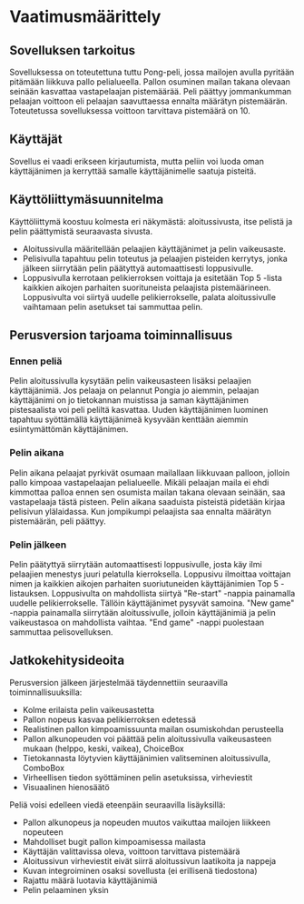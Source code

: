 # Vaatimusmäärittely

## Sovelluksen tarkoitus

Sovelluksessa on toteutettuna tuttu Pong-peli, jossa mailojen avulla pyritään pitämään liikkuva pallo pelialueella. Pallon osuminen mailan takana olevaan seinään kasvattaa vastapelaajan pistemäärää. Peli päättyy jommankumman pelaajan voittoon eli pelaajan saavuttaessa ennalta määrätyn pistemäärän. Toteutetussa sovelluksessa voittoon tarvittava pistemäärä on 10.

## Käyttäjät

Sovellus ei vaadi erikseen kirjautumista, mutta peliin voi luoda oman käyttäjänimen ja kerryttää samalle käyttäjänimelle saatuja pisteitä.

## Käyttöliittymäsuunnitelma

Käyttöliittymä koostuu kolmesta eri näkymästä: aloitussivusta, itse pelistä ja pelin päättymistä seuraavasta sivusta. 

* Aloitussivulla määritellään pelaajien käyttäjänimet ja pelin vaikeusaste. 
* Pelisivulla tapahtuu pelin toteutus ja pelaajien pisteiden kerrytys, jonka jälkeen siirrytään pelin päätyttyä automaattisesti loppusivulle. 
* Loppusivulla kerrotaan pelikierroksen voittaja ja esitetään Top 5 -lista kaikkien aikojen parhaiten suorituneista pelaajista pistemäärineen. Loppusivulta voi siirtyä uudelle pelikierrokselle, palata aloitussivulle vaihtamaan pelin asetukset tai sammuttaa pelin.

## Perusversion tarjoama toiminnallisuus

### Ennen peliä

Pelin aloitussivulla kysytään pelin vaikeusasteen lisäksi pelaajien käyttäjänimiä. Jos pelaaja on pelannut Pongia jo aiemmin, pelaajan käyttäjänimi on jo tietokannan muistissa ja saman käyttäjänimen pistesaalista voi peli peliltä kasvattaa. Uuden käyttäjänimen luominen tapahtuu syöttämällä käyttäjänimeä kysyvään kenttään aiemmin esiintymättömän käyttäjänimen.

### Pelin aikana

Pelin aikana pelaajat pyrkivät osumaan mailallaan liikkuvaan palloon, jolloin pallo kimpoaa vastapelaajan pelialueelle. Mikäli pelaajan maila ei ehdi kimmottaa palloa ennen sen osumista mailan takana olevaan seinään, saa vastapelaaja tästä pisteen. Pelin aikana saaduista pisteistä pidetään kirjaa pelisivun ylälaidassa. Kun jompikumpi pelaajista saa ennalta määrätyn pistemäärän, peli päättyy.

### Pelin jälkeen

Pelin päätyttyä siirrytään automaattisesti loppusivulle, josta käy ilmi pelaajien menestys juuri pelatulla kierroksella. Loppusivu ilmoittaa voittajan nimen ja kaikkien aikojen parhaiten suoriutuneiden käyttäjänimien Top 5 -listauksen. Loppusivulta on mahdollista siirtyä "Re-start" -nappia painamalla uudelle pelikierrokselle. Tällöin käyttäjänimet pysyvät samoina. "New game" -nappia painamalla siirrytään aloitussivulle, jolloin käyttäjänimiä ja pelin vaikeustasoa on mahdollista vaihtaa. "End game" -nappi puolestaan sammuttaa pelisovelluksen.

## Jatkokehitysideoita

Perusversion jälkeen järjestelmää täydennettiin seuraavilla toiminnallisuuksilla:

* Kolme erilaista pelin vaikeusastetta
* Pallon nopeus kasvaa pelikierroksen edetessä
* Realistinen pallon kimpoamissuunta mailan osumiskohdan perusteella
* Pallon alkunopeuden voi päättää pelin aloitussivulla vaikeusasteen mukaan (helppo, keski, vaikea), ChoiceBox
* Tietokannasta löytyvien käyttäjänimien valitseminen aloitussivulla, ComboBox
* Virheellisen tiedon syöttäminen pelin asetuksissa, virheviestit
* Visuaalinen hienosäätö

Peliä voisi edelleen viedä eteenpäin seuraavilla lisäyksillä:

* Pallon alkunopeus ja nopeuden muutos vaikuttaa mailojen liikkeen nopeuteen
* Mahdolliset bugit pallon kimpoamisessa mailasta
* Käyttäjän valittavissa oleva, voittoon tarvittava pistemäärä
* Aloitussivun virheviestit eivät siirrä aloitussivun laatikoita ja nappeja
* Kuvan integroiminen osaksi sovellusta (ei erillisenä tiedostona)
* Rajattu määrä luotavia käyttäjänimiä
* Pelin pelaaminen yksin
